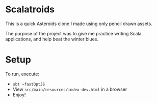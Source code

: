 # Scalatroids

This is a quick Asteroids clone I made using only pencil drawn assets. 

The purpose of the project was to give me practice writing Scala applications, and help beat the winter blues.

# Setup

To run, execute: 
- `sbt ~fastOptJS`
- View `src/main/resources/index-dev.html` in a browser
- Enjoy!
